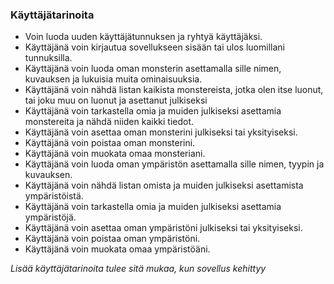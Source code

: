 ### Käyttäjätarinoita

* Voin luoda uuden käyttäjätunnuksen ja ryhtyä käyttäjäksi.
* Käyttäjänä voin kirjautua sovellukseen sisään tai ulos luomillani tunnuksilla.
* Käyttäjänä voin luoda oman monsterin asettamalla sille nimen, kuvauksen ja lukuisia muita ominaisuuksia.
* Käyttäjänä voin nähdä listan kaikista monstereista, jotka olen itse luonut, tai joku muu on luonut ja asettanut julkiseksi
* Käyttäjänä voin tarkastella omia ja muiden julkiseksi asettamia monstereita ja nähdä niiden kaikki tiedot.
* Käyttäjänä voin asettaa oman monsterini julkiseksi tai yksityiseksi.
* Käyttäjänä voin poistaa oman monsterini.
* Käyttäjänä voin muokata omaa monsteriani.
* Käyttäjänä voin luoda oman ympäristön asettamalla sille nimen, tyypin ja kuvauksen.
* Käyttäjänä voin nähdä listan omista ja muiden julkiseksi asettamista ympäristöistä.
* Käyttäjänä voin tarkastella omia ja muiden julkiseksi asettamia ympäristöjä.
* Käyttäjänä voin asettaa oman ympäristöni julkiseksi tai yksityiseksi.
* Käyttäjänä voin poistaa oman ympäristöni.
* Käyttäjänä voin muokata omaa ympäristöäni.

*Lisää käyttäjätarinoita tulee sitä mukaa, kun sovellus kehittyy*
